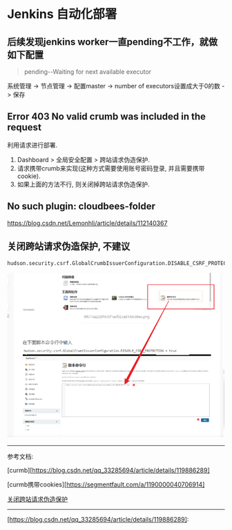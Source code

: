 # Jenkins 自动化部署

## 后续发现jenkins worker一直pending不工作，就做如下配置

> pending--Waiting for next available executor

系统管理 -> 节点管理 -> 配置master -> number of executors设置成大于0的数 -> 保存

## Error 403 No valid crumb was included in the request

利用请求进行部署.

1. Dashboard > 全局安全配置 > 跨站请求伪造保护.
2. 请求携带crumb来实现(这种方式需要使用账号密码登录, 并且需要携带cookie).
3. 如果上面的方法不行, 则关闭掉跨站请求伪造保护.

## No such plugin: cloudbees-folder

https://blog.csdn.net/Lemonhlj/article/details/112140367



## 关闭跨站请求伪造保护, 不建议

```bash
hudson.security.csrf.GlobalCrumbIssuerConfiguration.DISABLE_CSRF_PROTECTION = true
```



![image-20221122091626554](./assets/image-20221122091626554.png)



---

参考文档:

[curmb][https://blog.csdn.net/qq_33285694/article/details/119886289]

[curmb携带cookies][https://segmentfault.com/a/1190000040706914]

[关闭跨站请求伪造保护][https://www.jianshu.com/p/00fcfa4a53b5]



---

[1]: https://www.cnblogs.com/wfd360/p/11314697.html
[https://blog.csdn.net/qq_33285694/article/details/119886289]: 

[https://www.jianshu.com/p/00fcfa4a53b5]: 
[https://blog.csdn.net/qq_33285694/article/details/119886289]: 
